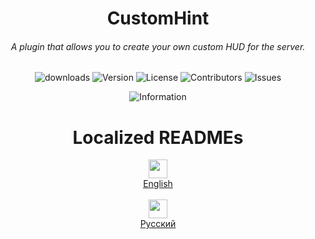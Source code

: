<h1 align="center">CustomHint</h1>
<h6 align="center">A plugin that allows you to create your own custom HUD for the server.</h6>
<div align="center">

![downloads](https://img.shields.io/github/downloads/BTF-SCPSL/CustomHint/total?logo=github&style=flat-square)
![Version](https://img.shields.io/github/v/release/BTF-SCPSL/CustomHint?label=Version&style=flat-square)
![License](https://img.shields.io/github/license/BTF-SCPSL/CustomHint?label=License&style=flat-square)
![Contributors](https://img.shields.io/github/contributors/BTF-SCPSL/CustomHint?label=Contributors&style=flat-square)
![Issues](https://img.shields.io/github/issues/BTF-SCPSL/CustomHint?label=Issues&style=flat-square)

</div>

<div align="center">
  
![Information](https://repobeats.axiom.co/api/embed/aa7588e5eac40914af302a99b6d146413eb22c41.svg "Repobeats analytics image")

</div>
<h1 align="center">
Localized READMEs
</h1>
<div align="center">
  <div>
    <img src="https://flagsapi.com/US/flat/64.png" height=30>
    <br>
    <a href="https://github.com/BTF-SCPSL/CustomHint/blob/master/READMEENG.md">English</a>
  </div>
  <br>
  <div>
    <img src="https://flagsapi.com/RU/flat/64.png" height=30>
    <br>
    <a href="https://github.com/BTF-SCPSL/CustomHint/blob/master/READMERUS.md">Русский</a>
  </div>
</div>
